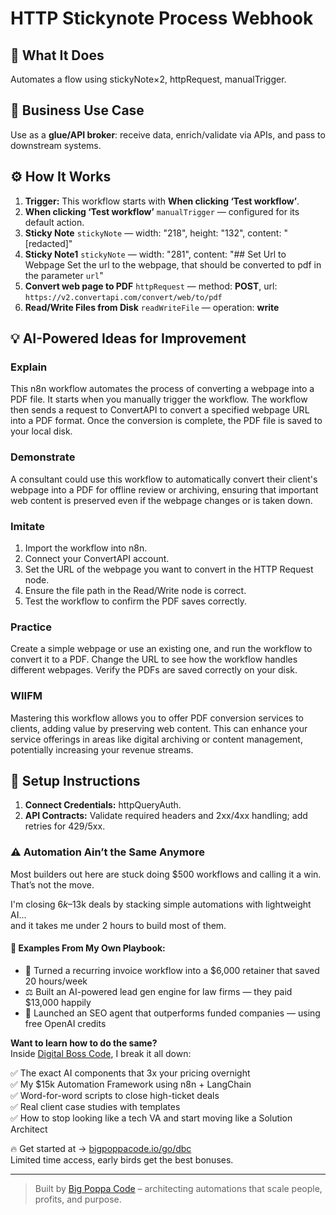# HTTP Stickynote Process Webhook
  ## 🚀 What It Does
  Automates a flow using stickyNote×2, httpRequest, manualTrigger.
  
  ## 💼 Business Use Case
  Use as a **glue/API broker**: receive data, enrich/validate via APIs, and pass to downstream systems.
  
  ## ⚙️ How It Works
  1. **Trigger:** This workflow starts with **When clicking ‘Test workflow’**.
  2. **When clicking ‘Test workflow’** `manualTrigger` — configured for its default action.
3. **Sticky Note** `stickyNote` — width: "218", height: "132", content: "[redacted]"
4. **Sticky Note1** `stickyNote` — width: "281", content: "## Set Url to Webpage
Set the url to the webpage, that should be converted to pdf in the parameter `url`"
5. **Convert web page to PDF** `httpRequest` — method: **POST**, url: `https://v2.convertapi.com/convert/web/to/pdf`
6. **Read/Write Files from Disk** `readWriteFile` — operation: **write**
  
  ## 💡 AI-Powered Ideas for Improvement
  ### Explain
This n8n workflow automates the process of converting a webpage into a PDF file. It starts when you manually trigger the workflow. The workflow then sends a request to ConvertAPI to convert a specified webpage URL into a PDF format. Once the conversion is complete, the PDF file is saved to your local disk.

### Demonstrate
A consultant could use this workflow to automatically convert their client's webpage into a PDF for offline review or archiving, ensuring that important web content is preserved even if the webpage changes or is taken down.

### Imitate
1. Import the workflow into n8n.
2. Connect your ConvertAPI account.
3. Set the URL of the webpage you want to convert in the HTTP Request node.
4. Ensure the file path in the Read/Write node is correct.
5. Test the workflow to confirm the PDF saves correctly.

### Practice
Create a simple webpage or use an existing one, and run the workflow to convert it to a PDF. Change the URL to see how the workflow handles different webpages. Verify the PDFs are saved correctly on your disk.

### WIIFM
Mastering this workflow allows you to offer PDF conversion services to clients, adding value by preserving web content. This can enhance your service offerings in areas like digital archiving or content management, potentially increasing your revenue streams.
  
  ## 🔧 Setup Instructions
  1. **Connect Credentials:** httpQueryAuth.
2. **API Contracts:** Validate required headers and 2xx/4xx handling; add retries for 429/5xx.
  
### ⚠️ Automation Ain’t the Same Anymore

Most builders out here are stuck doing $500 workflows and calling it a win.  
That’s not the move.  

I'm closing $6k–$13k deals by stacking simple automations with lightweight AI...  
and it takes me under 2 hours to build most of them.

#### 🧠 Examples From My Own Playbook:
- 🔁 Turned a recurring invoice workflow into a $6,000 retainer that saved 20 hours/week  
- ⚖️ Built an AI-powered lead gen engine for law firms — they paid $13,000 happily  
- 🚀 Launched an SEO agent that outperforms funded companies — using free OpenAI credits  

**Want to learn how to do the same?**  
Inside [Digital Boss Code](https://bigpoppacode.io/go/dbc), I break it all down:

✅ The exact AI components that 3x your pricing overnight  
✅ My $15k Automation Framework using n8n + LangChain  
✅ Word-for-word scripts to close high-ticket deals  
✅ Real client case studies with templates  
✅ How to stop looking like a tech VA and start moving like a Solution Architect  

🔥 Get started at → [bigpoppacode.io/go/dbc](https://bigpoppacode.io/go/dbc)  
Limited time access, early birds get the best bonuses.

---
> Built by [Big Poppa Code](https://bigpoppacode.io) – architecting automations that scale people, profits, and purpose.
  